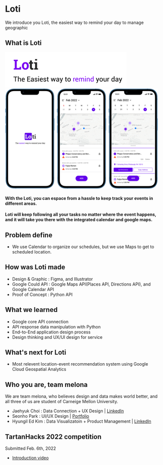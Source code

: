 # Loti
We introduce you Loti, the easiest way to remind your day to manage geographic 

## What is Loti
<img src="/img/git_image_1.png" width="400" >
<img src="/img/git_image_into.png" width="600">

#### With the Loti, you can espace from a hassle to keep track your events in different areas.
#### Loti will keep following all your tasks no matter where the event happens, and it will take you there with the integrated calendar and google maps.

## Problem define
* We use Calendar to organize our schedules, but we use Maps to get to scheduled location.


## How was Loti made
* Design & Graphic : Figma, and Illustrator
* Google Could API : Google Maps API(Places API, Directions API), and Google Calendar API
* Proof of Concept : Python API  

## What we learned
* Google core API connection
* API response data manipulation with Python
* End-to-End application design process
* Design thinking and UX/UI design for service

## What's next for Loti
* Most relevent location-event recommendation system using Google Cloud Geospatial Analytics


## Who you are, team melona
We are team melona, who believes design and data makes world better, and all three of us are student of  Carneige Mellon University.
* Jaehyuk Choi : Data Connection + UX Design | [LinkedIn](https://www.linkedin.com/in/jaehyukchoi1/)
* Seonho Park : UI/UX Design | [Portfolio](https://www.seonhopark.com/)
* Hyungil Ed Kim : Data Visualizatoin + Product Management | [LinkedIn](https://www.linkedin.com/in/hyungil-ed-kim/)

## TartanHacks 2022 competition
Submitted Feb. 6th, 2022
* [Introduction video](link)

